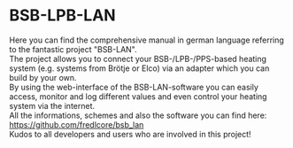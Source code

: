 # BSB-LPB-LAN
Here you can find the comprehensive manual in german language referring to the fantastic project "BSB-LAN".  
The project allows you to connect your BSB-/LPB-/PPS-based heating system (e.g. systems from Brötje or Elco) via an adapter which you can build by your own.   
By using the web-interface of the BSB-LAN-software you can easily access, monitor and log different values and even control your heating system via the internet.  
All the informations, schemes and also the software you can find here: https://github.com/fredlcore/bsb_lan  
Kudos to all developers and users who are involved in this project!
